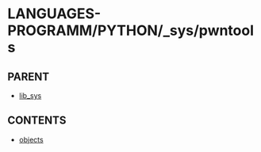 # LANGUAGES-PROGRAMM/PYTHON/_sys/pwntools

## PARENT  
*	[lib_sys](../README.md)  

## CONTENTS  
*	[objects](objects.md)  

